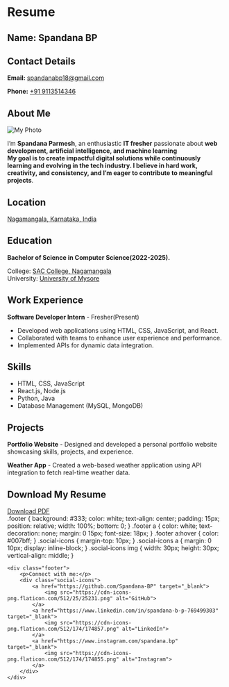 <!DOCTYPE html>
<html lang="en">
<head>
    <meta charset="UTF-8">
    <meta name="viewport" content="width=device-width, initial-scale=1.0">
    <h1>Resume</h1>
</head>
<body><h2>Name: Spandana BP</h2>

<h2>Contact Details</h2>
<p> <strong>Email:</strong> <a href="mailto:spandanabp18@gmail.com">spandanabp18@gmail.com</a></p>
<p><strong>Phone:</strong> <a href="tel:+919113514346">+91 9113514346</a></p>


 <h2>About Me</h2>

 <div class="container">
        <img class="photo" src="https://drive.google.com/uc?export=view&id=1_1cIxcZz6oqGkjvqXvYkq3dRFIWc6kE_" alt="My Photo">

   <p>I’m <b>Spandana Parmesh</b>, an enthusiastic <b>IT fresher</b> passionate about <b>web development, artificial intelligence, and machine learning <br>   My goal is to create <b>impactful digital solutions</b> while continuously learning and evolving in the tech industry. 
             I believe in <b>hard work, creativity, and consistency</b>, and I’m eager to contribute to meaningful projects</b>. 
              </p>     
    

<h2>Location</h2>
<p>
    <a href="https://www.google.com/maps/search/?api=1&query=Nagamangala,Karnataka,India" target="_blank">
        Nagamangala, Karnataka, India
    </a>
</p>
       
</section>

<section class="section">
    <h2>Education</h2>
    <p><strong>Bachelor of Science in Computer Science(2022-2025). <br> </strong> <p>College: <a href="https://www.google.com/maps/search/?api=1&query=SAC+College+Nagamangala" target="_blank">SAC College, Nagamangala</a> <br> University: <a href="https://www.google.com/maps/search/?api=1&query=University+of+Mysore" target="_blank">University of Mysore</a></p>
</section>

<section class="section">
    <h2>Work Experience</h2>
    <p><strong>Software Developer Intern</strong> - Fresher(Present)</p>
    <ul>
        <li>Developed web applications using HTML, CSS, JavaScript, and React.</li>
        <li>Collaborated with teams to enhance user experience and performance.</li>
        <li>Implemented APIs for dynamic data integration.</li>
    </ul>
</section>

<section class="section">
    <h2>Skills</h2>
    <ul>
        <li>HTML, CSS, JavaScript</li>
        <li>React.js, Node.js</li>
        <li>Python, Java</li>
        <li>Database Management (MySQL, MongoDB)</li>
    </ul>
</section>

<section class="section">
    <h2>Projects</h2>
    <p><strong>Portfolio Website</strong> - Designed and developed a personal portfolio website showcasing skills, projects, and experience.</p>
    <p><strong>Weather App</strong> - Created a web-based weather application using API integration to fetch real-time weather data.</p>
</section>

<div class="resume-section">
        <h2>Download My Resume</h2>
        <a href="https://drive.google.com/uc?export=download&id=YOUR_RESUME_FILE_ID" class="download-btn">Download PDF</a>
    </div>
  .footer {
            background: #333;
            color: white;
            text-align: center;
            padding: 15px;
            position: relative;
            width: 100%;
            bottom: 0;
        }
        .footer a {
            color: white;
            text-decoration: none;
            margin: 0 15px;
            font-size: 18px;
        }
        .footer a:hover {
            color: #007bff;
        }
        .social-icons {
            margin-top: 10px;
        }
        .social-icons a {
            margin: 0 10px;
            display: inline-block;
        }
        .social-icons img {
            width: 30px;
            height: 30px;
            vertical-align: middle;
        }
    </style>
</head>
<body>

    <div class="footer">
        <p>Connect with me:</p>
        <div class="social-icons">
            <a href="https://github.com/Spandana-BP" target="_blank">
                <img src="https://cdn-icons-png.flaticon.com/512/25/25231.png" alt="GitHub">
            </a>
            <a href="https://www.linkedin.com/in/spandana-b-p-769499303" target="_blank">
                <img src="https://cdn-icons-png.flaticon.com/512/174/174857.png" alt="LinkedIn">
            </a>
            <a href="https://www.instagram.com/spandana.bp" target="_blank">
                <img src="https://cdn-icons-png.flaticon.com/512/174/174855.png" alt="Instagram">
            </a>
        </div>
    </div>
